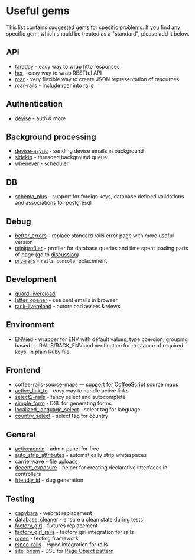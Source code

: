 # Useful gems

This list contains suggested gems for specific problems. If you find any specific gem, which should
be treated as a "standard", please add it below.

## API

* [faraday](https://github.com/lostisland/faraday) - easy way to wrap http responses
* [her](https://github.com/remiprev/her) - easy way to wrap RESTful API
* [roar](https://github.com/apotonick/roar) - very flexible way to create JSON representation of resources
* [roar-rails](https://github.com/apotonick/roar-rails) - include roar into rails

## Authentication

* [devise](https://github.com/plataformatec/devise) - auth & more

## Background processing

* [devise-async](https://github.com/mhfs/devise-async) - sending devise emails in background
* [sidekiq](http://mperham.github.com/sidekiq/) - threaded background queue
* [whenever](https://github.com/javan/whenever) - scheduler

## DB

* [schema_plus](https://github.com/lomba/schema_plus) - support for foreign keys, database defined validations and associations for postgresql

## Debug

* [better_errors](https://github.com/charliesome/better_errors) - replace standard rails error page with more useful version
* [miniprofiler](http://railscasts.com/episodes/368-miniprofiler) - profiler for database queries and time spent loading parts of page (go to [discussion](https://github.com/monterail/rules/pull/3))
* [pry-rails](https://github.com/rweng/pry-rails) - `rails console` replacement

## Development

* [guard-livereload](https://github.com/guard/guard-livereload)
* [letter_opener](https://github.com/ryanb/letter_opener) - see sent emails in browser
* [rack-livereload](https://github.com/johnbintz/rack-livereload) - autoreload assets & views

## Environment

* [ENVied](https://github.com/eval/envied/) - wrapper for ENV with default values, type coercion, grouping based on RAILS/RACK_ENV and verification for existance of required keys. In plain Ruby file.

## Frontend

* [coffee-rails-source-maps](https://github.com/markbates/coffee-rails-source-maps) — support for CoffeeScript source maps
* [active_link_to](https://github.com/twg/active_link_to.git) - easy way to handle active links
* [select2-rails](https://github.com/argerim/select2-rails.git) - fancy select and autocomplete
* [simple_form](https://github.com/plataformatec/simple_form) - DSL for generating forms
* [localized_language_select](https://github.com/davec/localized_language_select) - select tag for language
* [country_select](https://github.com/stefanpenner/country_select) - select tag for country

## General

* [activeadmin](http://activeadmin.io) - admin panel for free
* [auto_strip_attributes](https://github.com/holli/auto_strip_attributes) - automatically strip whitespaces
* [carrierwave](https://github.com/jnicklas/carrierwave) - file uploads
* [decent_exposure](https://github.com/voxdolo/decent_exposure) - helper for creating declarative interfaces in controllers
* [friendly_id](https://github.com/norman/friendly_id) - slug generation

## Testing

* [capybara](https://github.com/jnicklas/capybara) - webrat replacement
* [database_cleaner](https://github.com/bmabey/database_cleaner) - ensure a clean state during tests
* [factory_girl](https://github.com/thoughtbot/factory_girl) - fixtures replacement
* [factory_girl_rails](https://github.com/thoughtbot/factory_girl_rails) - factory girl integration for rails
* [rspec](https://github.com/rspec/rspec) - testing framework
* [rspec-rails](https://github.com/rspec/rspec-rails) - rspec integration for rails
* [site_prism](https://github.com/natritmeyer/site_prism) - DSL for [Page Object pattern](http://blog.josephwilk.net/cucumber/page-object-pattern.html)
